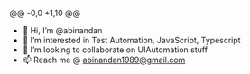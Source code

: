 @@ -0,0 +1,10 @@
- 👋 Hi, I’m @abinandan
- 👀 I’m interested in Test Automation, JavaScript, Typescript
- 💞️ I’m looking to collaborate on UIAutomation stuff
- 📫 Reach me @ abinandan1989@gmail.com

<!---
abinandan-qa/abinandan-qa is a ✨ special ✨ repository because its `README.md` (this file) appears on your GitHub profile.
You can click the Preview link to take a look at your changes.
--->
